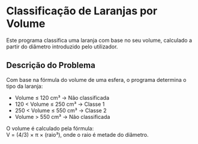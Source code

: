 # Classificação de Laranjas por Volume

Este programa classifica uma laranja com base no seu volume, calculado a partir do diâmetro introduzido pelo utilizador.

## Descrição do Problema

Com base na fórmula do volume de uma esfera, o programa determina o tipo da laranja:

- Volume ≤ 120 cm³ → Não classificada
- 120 < Volume ≤ 250 cm³ → Classe 1
- 250 < Volume ≤ 550 cm³ → Classe 2
- Volume > 550 cm³ → Não classificada

O volume é calculado pela fórmula:  
V = (4/3) × π × (raio³), onde o raio é metade do diâmetro.